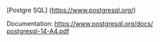 [Postgre SQL] (https://www.postgresql.org/)

Documentation: https://www.postgresql.org/docs/     
[postgresql-14-A4.pdf](https://github.com/saberrg/UsefulDocumentation/files/7576979/postgresql-14-A4.pdf)

